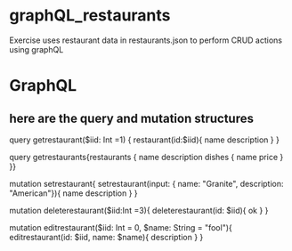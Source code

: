 # graphQL_restaurants

Exercise uses restaurant data in
restaurants.json to perform CRUD actions using graphQL

# GraphQL

## here are the query and mutation structures

query getrestaurant($iid: Int =1) {
  restaurant(id:$iid){
    name 
    description
  }
}

query getrestaurants{restaurants {
  name
  description
  dishes {
    name
    price
  }
}}

mutation setrestaurant{
  setrestaurant(input: {
    name: "Granite",
    description: "American"}){
    name
    description
  }
}

mutation deleterestaurant($iid:Int =3){
  deleterestaurant(id: $iid){
    ok
  }
}

mutation editrestaurant($iid: Int = 0, $name: String = "fool"){
  editrestaurant(id: $iid, name: $name){
    description
  }
}